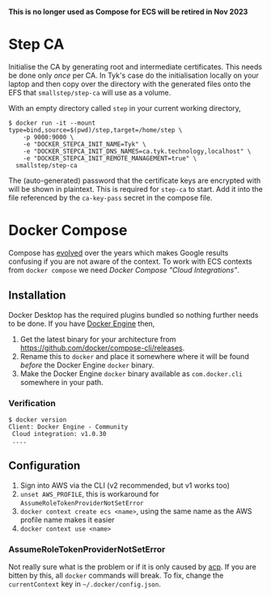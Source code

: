 **This is no longer used as Compose for ECS will be retired in Nov 2023**

# Step CA
Initialise the CA by generating root and intermediate certificates. This needs be done only _once_ per CA. In Tyk's case do the initialisation locally on your laptop and then copy over the directory with the generated files onto the EFS that `smallstep/step-ca` will use as a volume.

With an empty directory called `step` in your current working directory,
``` shellsession
$ docker run -it --mount type=bind,source=$(pwd)/step,target=/home/step \
    -p 9000:9000 \
    -e "DOCKER_STEPCA_INIT_NAME=Tyk" \
    -e "DOCKER_STEPCA_INIT_DNS_NAMES=ca.tyk.technology,localhost" \
    -e "DOCKER_STEPCA_INIT_REMOTE_MANAGEMENT=true" \
  smallstep/step-ca
```

The (auto-generated) password that the certificate keys are encrypted with will be shown in plaintext. This is required for `step-ca` to start. Add it into the file referenced by the `ca-key-pass` secret in the compose file.

# Docker Compose

Compose has [evolved](https://docs.docker.com/compose/compose-v2/) over the years which makes Google results confusing if you are not aware of the context. To work with ECS contexts from `docker compose` we need _Docker Compose "Cloud Integrations"_.

## Installation
Docker Desktop has the required plugins bundled so nothing further needs to be done. If you have [Docker Engine](https://docs.docker.com/engine/install/) then,

1. Get the latest binary for your architecture from <https://github.com/docker/compose-cli/releases>.
2. Rename this to `docker` and place it somewhere where it will be found _before_ the Docker Engine `docker` binary.
3. Make the Docker Engine `docker` binary available as `com.docker.cli` somewhere in your path.

### Verification

``` shellsession
$ docker version
Client: Docker Engine - Community
 Cloud integration: v1.0.30
 ....
```

## Configuration
1. Sign into AWS via the CLI (v2 recommended, but v1 works too)
2. `unset AWS_PROFILE`, this is workaround for `AssumeRoleTokenProviderNotSetError`
2. `docker context create ecs <name>`, using the same name as the AWS profile name makes it easier
3. `docker context use <name>`

### AssumeRoleTokenProviderNotSetError
Not really sure what is the problem or if it is only caused by [acp](https://github.com/ohmyzsh/ohmyzsh/blob/master/plugins/aws/aws.plugin.zsh#L31). If you are bitten by this, all `docker` commands will break. To fix, change the `currentContext` key in `~/.docker/config.json`.
